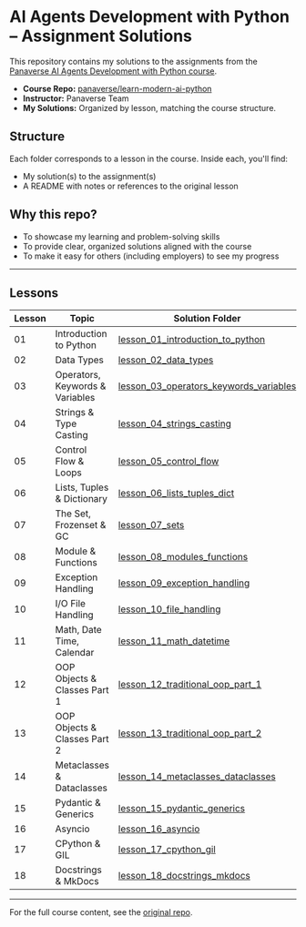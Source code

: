 # AI Agents Development with Python – Assignment Solutions

This repository contains my solutions to the assignments from the [Panaverse AI Agents Development with Python course](https://github.com/panaverse/learn-modern-ai-python).

- **Course Repo:** [panaverse/learn-modern-ai-python](https://github.com/panaverse/learn-modern-ai-python)
- **Instructor:** Panaverse Team
- **My Solutions:** Organized by lesson, matching the course structure.

## Structure

Each folder corresponds to a lesson in the course. Inside each, you'll find:
- My solution(s) to the assignment(s)
- A README with notes or references to the original lesson

## Why this repo?

- To showcase my learning and problem-solving skills
- To provide clear, organized solutions aligned with the course
- To make it easy for others (including employers) to see my progress

---

## Lessons

| Lesson | Topic | Solution Folder |
|--------|-------|----------------|
| 01     | Introduction to Python | [lesson_01_introduction_to_python](lesson_01_introduction_to_python/) |
| 02     | Data Types             | [lesson_02_data_types](lesson_02_data_types/) |
| 03     | Operators, Keywords & Variables | [lesson_03_operators_keywords_variables](lesson_03_operators_keywords_variables/) |
| 04     | Strings & Type Casting | [lesson_04_strings_casting](lesson_04_strings_casting/) |
| 05     | Control Flow & Loops   | [lesson_05_control_flow](lesson_05_control_flow/) |
| 06     | Lists, Tuples & Dictionary | [lesson_06_lists_tuples_dict](lesson_06_lists_tuples_dict/) |
| 07     | The Set, Frozenset & GC | [lesson_07_sets](lesson_07_sets/) |
| 08     | Module & Functions     | [lesson_08_modules_functions](lesson_08_modules_functions/) |
| 09     | Exception Handling     | [lesson_09_exception_handling](lesson_09_exception_handling/) |
| 10     | I/O File Handling      | [lesson_10_file_handling](lesson_10_file_handling/) |
| 11     | Math, Date Time, Calendar | [lesson_11_math_datetime](lesson_11_math_datetime/) |
| 12     | OOP Objects & Classes Part 1 | [lesson_12_traditional_oop_part_1](lesson_12_traditional_oop_part_1/) |
| 13     | OOP Objects & Classes Part 2 | [lesson_13_traditional_oop_part_2](lesson_13_traditional_oop_part_2/) |
| 14     | Metaclasses & Dataclasses | [lesson_14_metaclasses_dataclasses](lesson_14_metaclasses_dataclasses/) |
| 15     | Pydantic & Generics    | [lesson_15_pydantic_generics](lesson_15_pydantic_generics/) |
| 16     | Asyncio                | [lesson_16_asyncio](lesson_16_asyncio/) |
| 17     | CPython & GIL          | [lesson_17_cpython_gil](lesson_17_cpython_gil/) |
| 18     | Docstrings & MkDocs    | [lesson_18_docstrings_mkdocs](lesson_18_docstrings_mkdocs/) |

---

For the full course content, see the [original repo](https://github.com/panaverse/learn-modern-ai-python).
